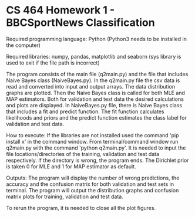 # CS 464 Homework 1 - BBCSportNews Classification

Required programming language: Python (Python3 needs to be installed in the computer)

Required libraries: numpy, pandas, matplotlib and seaborn (sys library is used to exit if the file path is incorrect)

The program consists of the main file (q2main.py) and the file that includes Naive Bayes class (NaiveBayes.py).
In the q2main.py file the csv data is read and converted into input and output arrays. The data distribution graphs are plotted.
Then the Naive Bayes class is called for both MLE and MAP estimators. Both for validation and test data the desired 
calculations and plots are displayed. In NaiveBayes.py file, there is Naive Bayes class that includes a fit and predict function.
The fit function calculates likelihoods and priors and the predict function estimates the class label for validation and test data. 

How to execute: If the libraries are not installed used the command 'pip install x' in the command window.
From terminal/command window run q2main.py with the command 'python q2main.py'. It is needed to input the file 
locations/directories of the training, validation and test data respectively. If the directory is wrong, the program ends.
The Dirichlet prior is taken 0 for MLE and 1 for MAP estimator as default.

Outputs: The program will display the number of wrong predictions, the accuracy and the confusion matrix for both 
validation and test sets in terminal. The program will output the distribution graphs and confusion matrix plots for 
training, validation and test data. 

To rerun the program, it is needed to close all the plot figures. 

